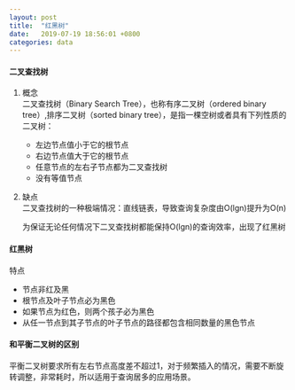 ```yaml
---
layout: post
title:  "红黑树"
date:   2019-07-19 18:56:01 +0800
categories: data
---
```


#### 二叉查找树
    
1. 概念  
   二叉查找树（Binary Search Tree），也称有序二叉树（ordered binary tree）,排序二叉树（sorted binary tree），是指一棵空树或者具有下列性质的二叉树：
   - 左边节点值小于它的根节点
   - 右边节点值大于它的根节点
   - 任意节点的左右子节点都为二叉查找树 
   - 没有等值节点

2. 缺点  
   二叉查找树的一种极端情况：直线链表，导致查询复杂度由O(lgn)提升为O(n)
   
   为保证无论任何情况下二叉查找树都能保持O(lgn)的查询效率，出现了红黑树
   
#### 红黑树
   特点  
   - 节点非红及黑
   - 根节点及叶子节点必为黑色
   - 如果节点为红色，则两个孩子必为黑色
   - 从任一节点到其子节点的叶子节点的路径都包含相同数量的黑色节点

#### 和平衡二叉树的区别

   平衡二叉树要求所有左右节点高度差不超过1，对于频繁插入的情况，需要不断旋转调整，非常耗时，所以适用于查询居多的应用场景。      